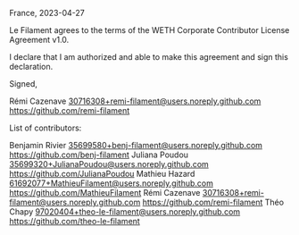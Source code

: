 France, 2023-04-27

Le Filament agrees to the terms of the WETH Corporate Contributor License
Agreement v1.0.

I declare that I am authorized and able to make this agreement and sign this
declaration.

Signed,

Rémi Cazenave 30716308+remi-filament@users.noreply.github.com https://github.com/remi-filament

List of contributors:

Benjamin Rivier 35699580+benj-filament@users.noreply.github.com https://github.com/benj-filament
Juliana Poudou 35699320+JulianaPoudou@users.noreply.github.com https://github.com/JulianaPoudou
Mathieu Hazard 61692077+MathieuFilament@users.noreply.github.com https://github.com/MathieuFilament
Rémi Cazenave 30716308+remi-filament@users.noreply.github.com https://github.com/remi-filament
Théo Chapy 97020404+theo-le-filament@users.noreply.github.com https://github.com/theo-le-filament
